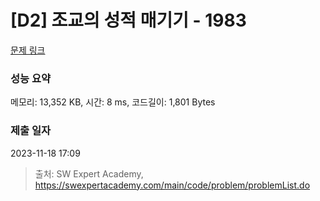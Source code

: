 # [D2] 조교의 성적 매기기 - 1983 

[문제 링크](https://swexpertacademy.com/main/code/problem/problemDetail.do?contestProbId=AV5PwGK6AcIDFAUq) 

### 성능 요약

메모리: 13,352 KB, 시간: 8 ms, 코드길이: 1,801 Bytes

### 제출 일자

2023-11-18 17:09



> 출처: SW Expert Academy, https://swexpertacademy.com/main/code/problem/problemList.do